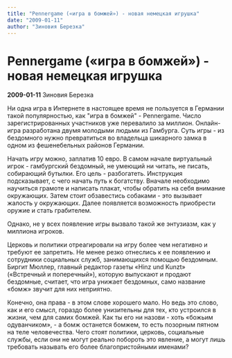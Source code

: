 ```yaml
---
title: "Pennergame («игра в бомжей») - новая немецкая игрушка"
date: "2009-01-11"
author: "Зиновия Березка"
---
```


# Pennergame («игра в бомжей») - новая немецкая игрушка

**2009-01-11** Зиновия Березка

Ни одна игра в Интернете в настоящее время не пользуется в Германии такой популярностью, как "игра в бомжей" - Pennergame. Число зарегистрированных участников уже перевалило за миллион. Онлайн-игра разработана двумя молодыми людьми из Гамбурга. Суть игры - из бездомного нужно превратиться во владельца шикарного замка в одном из фешенебельных районов Германии.

Начать игру можно, заплатив 10 евро. В самом начале виртуальный игрок - гамбургский бездомный, не умеющий ни читать, не писать, собирающий бутылки. Его цель - разбогатеть. Инструкция подсказывает, с чего начать путь к богатству. Вначале необходимо научиться грамоте и написать плакат, чтобы обратить на себя внимание окружающих. Затем стоит обзавестись собаками - это вызывает жалость у окружающих. Далее появляется возможность приобрести оружие и стать грабителем.

Однако, не у всех появление игры вызвало такой же энтузиазм, как у миллиона игроков.

Церковь и политики отреагировали на игру более чем негативно и требуют ее запретить. Не менее резко отнеслись к ее появлению и сотрудники социальных служб, занимающихся помощью бездомным. Биргит Мюллер, главный редактор газеты «Hinz und Kunzt» («Встречный и поперечный»), которую выпускают и продают бездомные, считает, что игра унижает бездомных, само название «бомж» звучит для них неприятно.

Конечно, она права - в этом слове хорошего мало. Но ведь это слово, как и его смысл, гораздо более унизительны для тех, кто устроился в жизни, чем для самих бомжей. Как ты его ни назови - хоть «божьим одуванчиком», - а бомж останется бомжем, то есть позорным пятном на теле человечества. Чего стоят политики, церковь, социальные службы, если они не могут реально побороть это явление, а могут лишь требовать называть его более благопристойными именами?